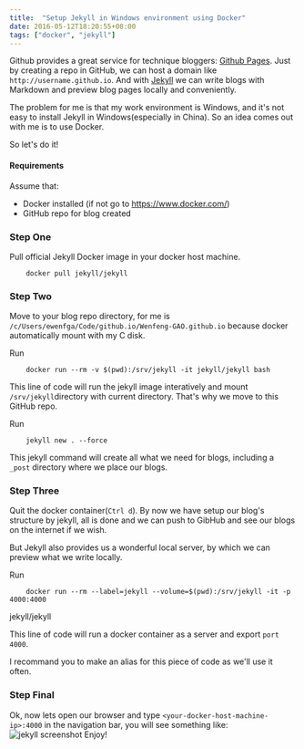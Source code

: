 ```yaml
---
title:  "Setup Jekyll in Windows environment using Docker"
date: 2016-05-12T18:20:55+08:00
tags: ["docker", "jekyll"]
---
```


Github provides a great service for technique bloggers: [Github
Pages](https://pages.github.com/). Just by creating a repo in GitHub, we can
host a domain like `http://username.github.io`. And with
[Jekyll](https://jekyllrb.com/) we can write blogs with Markdown and preview
blog pages locally and conveniently.

The problem for me is that my work environment is Windows, and it's not easy to
install Jekyll in Windows(especially in China). So an idea comes out with me is
to use Docker.

So let's do it!

#### Requirements
Assume that:

* Docker installed (if not go to https://www.docker.com/)
* GitHub repo for blog created

### Step One
Pull official Jekyll Docker image in your docker host machine.

        docker pull jekyll/jekyll

### Step Two
Move to your blog repo directory, for me is
`/c/Users/ewenfga/Code/github.io/Wenfeng-GAO.github.io` because docker
automatically mount with my C disk.

Run

        docker run --rm -v $(pwd):/srv/jekyll -it jekyll/jekyll bash

This line of code will run the jekyll image interatively and mount
`/srv/jekyll`directory with current directory. That's why we move to this GitHub
repo.

Run

        jekyll new . --force

This jekyll command will create all what we need for blogs, including a `_post`
directory where we place our blogs.

### Step Three
Quit the docker container(`Ctrl d`). By now we have setup our blog's structure
by jekyll, all is done and we can push to GibHub and see our blogs on the
internet if we wish.

But Jekyll also provides us a wonderful local server, by which we can preview
what we write locally.

Run

        docker run --rm --label=jekyll --volume=$(pwd):/srv/jekyll -it -p 4000:4000
jekyll/jekyll

This line of code will run a docker container as a server and export `port
4000`.

I recommand you to make an alias for this piece of code as we'll use it often.

### Step Final
Ok, now lets open our browser and type `<your-docker-host-machine-ip>:4000` in
the navigation bar, you will see something like: ![jekyll
screenshot](http://pn9ta8hbk.bkt.clouddn.com/jekyll.PNG)
Enjoy!
